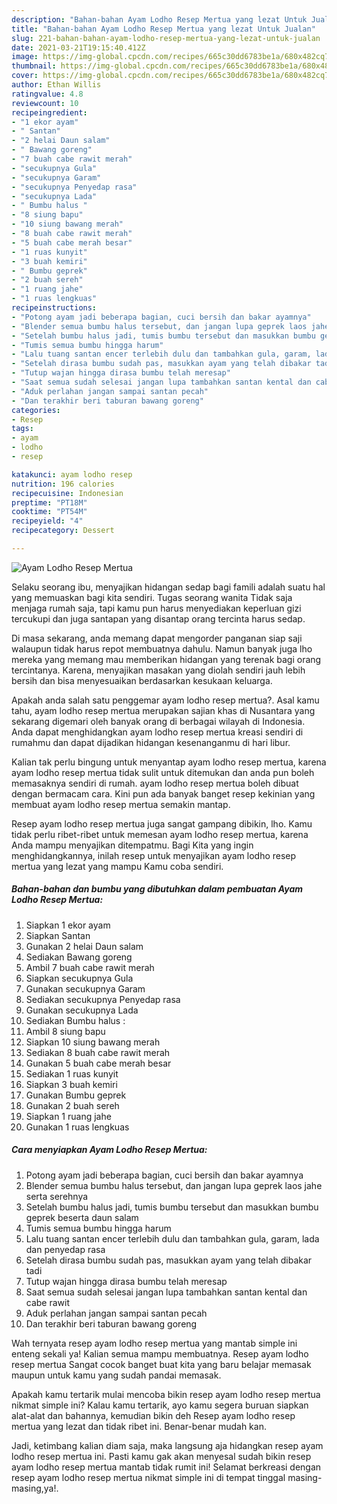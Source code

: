 ```yaml
---
description: "Bahan-bahan Ayam Lodho Resep Mertua yang lezat Untuk Jualan"
title: "Bahan-bahan Ayam Lodho Resep Mertua yang lezat Untuk Jualan"
slug: 221-bahan-bahan-ayam-lodho-resep-mertua-yang-lezat-untuk-jualan
date: 2021-03-21T19:15:40.412Z
image: https://img-global.cpcdn.com/recipes/665c30dd6783be1a/680x482cq70/ayam-lodho-resep-mertua-foto-resep-utama.jpg
thumbnail: https://img-global.cpcdn.com/recipes/665c30dd6783be1a/680x482cq70/ayam-lodho-resep-mertua-foto-resep-utama.jpg
cover: https://img-global.cpcdn.com/recipes/665c30dd6783be1a/680x482cq70/ayam-lodho-resep-mertua-foto-resep-utama.jpg
author: Ethan Willis
ratingvalue: 4.8
reviewcount: 10
recipeingredient:
- "1 ekor ayam"
- " Santan"
- "2 helai Daun salam"
- " Bawang goreng"
- "7 buah cabe rawit merah"
- "secukupnya Gula"
- "secukupnya Garam"
- "secukupnya Penyedap rasa"
- "secukupnya Lada"
- " Bumbu halus "
- "8 siung bapu"
- "10 siung bawang merah"
- "8 buah cabe rawit merah"
- "5 buah cabe merah besar"
- "1 ruas kunyit"
- "3 buah kemiri"
- " Bumbu geprek"
- "2 buah sereh"
- "1 ruang jahe"
- "1 ruas lengkuas"
recipeinstructions:
- "Potong ayam jadi beberapa bagian, cuci bersih dan bakar ayamnya"
- "Blender semua bumbu halus tersebut, dan jangan lupa geprek laos jahe serta serehnya"
- "Setelah bumbu halus jadi, tumis bumbu tersebut dan masukkan bumbu geprek beserta daun salam"
- "Tumis semua bumbu hingga harum"
- "Lalu tuang santan encer terlebih dulu dan tambahkan gula, garam, lada dan penyedap rasa"
- "Setelah dirasa bumbu sudah pas, masukkan ayam yang telah dibakar tadi"
- "Tutup wajan hingga dirasa bumbu telah meresap"
- "Saat semua sudah selesai jangan lupa tambahkan santan kental dan cabe rawit"
- "Aduk perlahan jangan sampai santan pecah"
- "Dan terakhir beri taburan bawang goreng"
categories:
- Resep
tags:
- ayam
- lodho
- resep

katakunci: ayam lodho resep 
nutrition: 196 calories
recipecuisine: Indonesian
preptime: "PT18M"
cooktime: "PT54M"
recipeyield: "4"
recipecategory: Dessert

---
```



![Ayam Lodho Resep Mertua](https://img-global.cpcdn.com/recipes/665c30dd6783be1a/680x482cq70/ayam-lodho-resep-mertua-foto-resep-utama.jpg)

Selaku seorang ibu, menyajikan hidangan sedap bagi famili adalah suatu hal yang memuaskan bagi kita sendiri. Tugas seorang  wanita Tidak saja menjaga rumah saja, tapi kamu pun harus menyediakan keperluan gizi tercukupi dan juga santapan yang disantap orang tercinta harus sedap.

Di masa  sekarang, anda memang dapat mengorder panganan siap saji walaupun tidak harus repot membuatnya dahulu. Namun banyak juga lho mereka yang memang mau memberikan hidangan yang terenak bagi orang tercintanya. Karena, menyajikan masakan yang diolah sendiri jauh lebih bersih dan bisa menyesuaikan berdasarkan kesukaan keluarga. 



Apakah anda salah satu penggemar ayam lodho resep mertua?. Asal kamu tahu, ayam lodho resep mertua merupakan sajian khas di Nusantara yang sekarang digemari oleh banyak orang di berbagai wilayah di Indonesia. Anda dapat menghidangkan ayam lodho resep mertua kreasi sendiri di rumahmu dan dapat dijadikan hidangan kesenanganmu di hari libur.

Kalian tak perlu bingung untuk menyantap ayam lodho resep mertua, karena ayam lodho resep mertua tidak sulit untuk ditemukan dan anda pun boleh memasaknya sendiri di rumah. ayam lodho resep mertua boleh dibuat dengan bermacam cara. Kini pun ada banyak banget resep kekinian yang membuat ayam lodho resep mertua semakin mantap.

Resep ayam lodho resep mertua juga sangat gampang dibikin, lho. Kamu tidak perlu ribet-ribet untuk memesan ayam lodho resep mertua, karena Anda mampu menyajikan ditempatmu. Bagi Kita yang ingin menghidangkannya, inilah resep untuk menyajikan ayam lodho resep mertua yang lezat yang mampu Kamu coba sendiri.

<!--inarticleads1-->

##### Bahan-bahan dan bumbu yang dibutuhkan dalam pembuatan Ayam Lodho Resep Mertua:

1. Siapkan 1 ekor ayam
1. Siapkan  Santan
1. Gunakan 2 helai Daun salam
1. Sediakan  Bawang goreng
1. Ambil 7 buah cabe rawit merah
1. Siapkan secukupnya Gula
1. Gunakan secukupnya Garam
1. Sediakan secukupnya Penyedap rasa
1. Gunakan secukupnya Lada
1. Sediakan  Bumbu halus :
1. Ambil 8 siung bapu
1. Siapkan 10 siung bawang merah
1. Sediakan 8 buah cabe rawit merah
1. Gunakan 5 buah cabe merah besar
1. Sediakan 1 ruas kunyit
1. Siapkan 3 buah kemiri
1. Gunakan  Bumbu geprek
1. Gunakan 2 buah sereh
1. Siapkan 1 ruang jahe
1. Gunakan 1 ruas lengkuas




<!--inarticleads2-->

##### Cara menyiapkan Ayam Lodho Resep Mertua:

1. Potong ayam jadi beberapa bagian, cuci bersih dan bakar ayamnya
1. Blender semua bumbu halus tersebut, dan jangan lupa geprek laos jahe serta serehnya
1. Setelah bumbu halus jadi, tumis bumbu tersebut dan masukkan bumbu geprek beserta daun salam
1. Tumis semua bumbu hingga harum
1. Lalu tuang santan encer terlebih dulu dan tambahkan gula, garam, lada dan penyedap rasa
1. Setelah dirasa bumbu sudah pas, masukkan ayam yang telah dibakar tadi
1. Tutup wajan hingga dirasa bumbu telah meresap
1. Saat semua sudah selesai jangan lupa tambahkan santan kental dan cabe rawit
1. Aduk perlahan jangan sampai santan pecah
1. Dan terakhir beri taburan bawang goreng




Wah ternyata resep ayam lodho resep mertua yang mantab simple ini enteng sekali ya! Kalian semua mampu membuatnya. Resep ayam lodho resep mertua Sangat cocok banget buat kita yang baru belajar memasak maupun untuk kamu yang sudah pandai memasak.

Apakah kamu tertarik mulai mencoba bikin resep ayam lodho resep mertua nikmat simple ini? Kalau kamu tertarik, ayo kamu segera buruan siapkan alat-alat dan bahannya, kemudian bikin deh Resep ayam lodho resep mertua yang lezat dan tidak ribet ini. Benar-benar mudah kan. 

Jadi, ketimbang kalian diam saja, maka langsung aja hidangkan resep ayam lodho resep mertua ini. Pasti kamu gak akan menyesal sudah bikin resep ayam lodho resep mertua mantab tidak rumit ini! Selamat berkreasi dengan resep ayam lodho resep mertua nikmat simple ini di tempat tinggal masing-masing,ya!.

